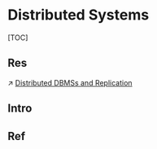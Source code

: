# Distributed Systems

[TOC]



## Res
↗ [Distributed DBMSs and Replication](../../../🔑%20CS_Core/🍕%20Database%20System/⚜️%20Database%20System%20Design/☔️%20Distributed%20DBMSs%20and%20Replication/Distributed%20DBMSs%20and%20Replication.md)



## Intro



## Ref
[Online Transaction Processing]: https://en.wikipedia.org/wiki/Online_transaction_processing

